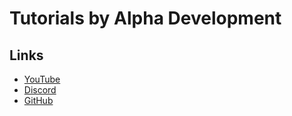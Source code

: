 # Tutorials by Alpha Development

## Links
* [YouTube](https://www.youtube.com/c/AlphaDevelopmentYT)
* [Discord](https://discordapp.com/invite/XrRhXNT/)
* [GitHub](https://github.com/boltxyz/tutorials)